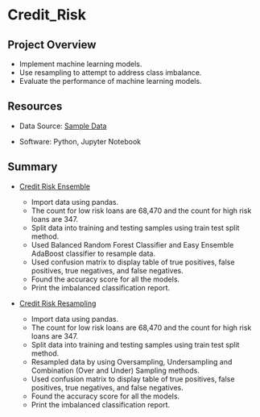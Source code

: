 # Credit_Risk

## Project Overview

- Implement machine learning models.
- Use resampling to attempt to address class imbalance.
- Evaluate the performance of machine learning models.




## Resources
- Data Source: [Sample Data](https://github.com/vrod237/Credit_Risk/blob/master/Resources/LoanStats_2019Q1.csv)


- Software: Python, Jupyter Notebook

## Summary

- [Credit Risk Ensemble](https://github.com/vrod237/Credit_Risk/blob/master/credit_risk_ensemble.ipynb)

    - Import data using pandas.
    - The count for low risk loans are 68,470 and the count for high risk loans are 347.
    - Split data into training and testing samples using train test split method.
    - Used Balanced Random Forest Classifier and Easy Ensemble AdaBoost classifier to resample data.
    - Used confusion matrix to display table of true positives, false positives, true negatives, and false negatives.
    - Found the accuracy score for all the models.
    - Print the imbalanced classification report.


- [Credit Risk Resampling](https://github.com/vrod237/Credit_Risk/blob/master/credit_risk_resampling.ipynb)

    - Import data using pandas.
    - The count for low risk loans are 68,470 and the count for high risk loans are 347.
    - Split data into training and testing samples using train test split method.
    - Resampled data by using Oversampling, Undersampling and Combination (Over and Under) Sampling methods.
    - Used confusion matrix to display table of true positives, false positives, true negatives, and false negatives.
    - Found the accuracy score for all the models.
    - Print the imbalanced classification report.
